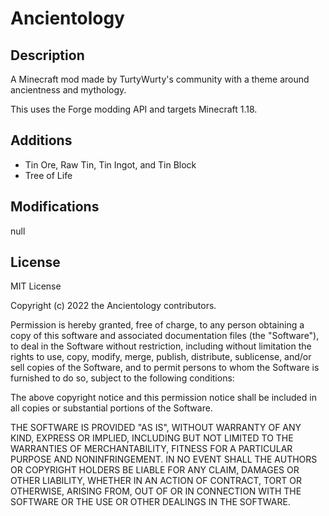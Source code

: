 # Ancientology

## Description

A Minecraft mod made by TurtyWurty's community with a theme around ancientness and mythology.

This uses the Forge modding API and targets Minecraft 1.18.

## Additions

- Tin Ore, Raw Tin, Tin Ingot, and Tin Block
- Tree of Life

## Modifications

null

## License

MIT License

Copyright (c) 2022 the Ancientology contributors.

Permission is hereby granted, free of charge, to any person obtaining a copy
of this software and associated documentation files (the "Software"), to deal
in the Software without restriction, including without limitation the rights
to use, copy, modify, merge, publish, distribute, sublicense, and/or sell
copies of the Software, and to permit persons to whom the Software is
furnished to do so, subject to the following conditions:

The above copyright notice and this permission notice shall be included in all
copies or substantial portions of the Software.

THE SOFTWARE IS PROVIDED "AS IS", WITHOUT WARRANTY OF ANY KIND, EXPRESS OR
IMPLIED, INCLUDING BUT NOT LIMITED TO THE WARRANTIES OF MERCHANTABILITY,
FITNESS FOR A PARTICULAR PURPOSE AND NONINFRINGEMENT. IN NO EVENT SHALL THE
AUTHORS OR COPYRIGHT HOLDERS BE LIABLE FOR ANY CLAIM, DAMAGES OR OTHER
LIABILITY, WHETHER IN AN ACTION OF CONTRACT, TORT OR OTHERWISE, ARISING FROM,
OUT OF OR IN CONNECTION WITH THE SOFTWARE OR THE USE OR OTHER DEALINGS IN THE
SOFTWARE.
